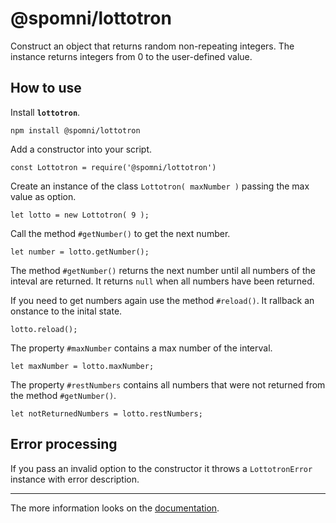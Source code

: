 # @spomni/lottotron

Construct an object that returns random non-repeating integers.
The instance returns integers from 0 to the user-defined value.

## How to use

Install **`lottotron`**.

    npm install @spomni/lottotron

Add a constructor into your script.

    const Lottotron = require('@spomni/lottotron')

Create an instance of the class `Lottotron( maxNumber )` passing the max value as option.

    let lotto = new Lottotron( 9 );

Call the method `#getNumber()` to get the next number.

    let number = lotto.getNumber();

The method `#getNumber()` returns the next number until all numbers of the inteval are returned. It returns `null` when all numbers have been returned.

If you need to get numbers again use the method `#reload()`. It rallback an onstance to the inital state.

    lotto.reload();

The property `#maxNumber` contains a max number of the interval.

    let maxNumber = lotto.maxNumber;

The property `#restNumbers` contains all numbers that were not returned from the method `#getNumber()`.

    let notReturnedNumbers = lotto.restNumbers;

## Error processing

If you pass an invalid option to the constructor it throws a `LottotronError` instance with error description.


<hr>

The more information looks on the [documentation](https://spomni.github.io/lottotron).